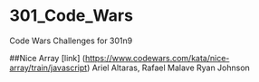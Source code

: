 # 301_Code_Wars
Code Wars Challenges for 301n9

##Nice Array
[link]
(https://www.codewars.com/kata/nice-array/train/javascript)
Ariel Altaras, Rafael Malave Ryan Johnson